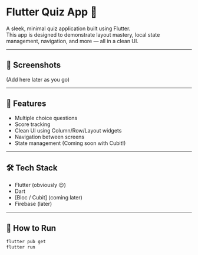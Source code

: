# Flutter Quiz App 🎯

A sleek, minimal quiz application built using Flutter.  
This app is designed to demonstrate layout mastery, local state management, navigation, and more — all in a clean UI.

---

## 📱 Screenshots
(Add here later as you go)

---

## 🚀 Features

- Multiple choice questions
- Score tracking
- Clean UI using Column/Row/Layout widgets
- Navigation between screens
- State management (Coming soon with Cubit!)

---

## 🛠️ Tech Stack

- Flutter (obviously 😉)
- Dart
- [Bloc / Cubit] (coming later)
- Firebase (later)

---

## 🔧 How to Run

```bash
flutter pub get
flutter run

